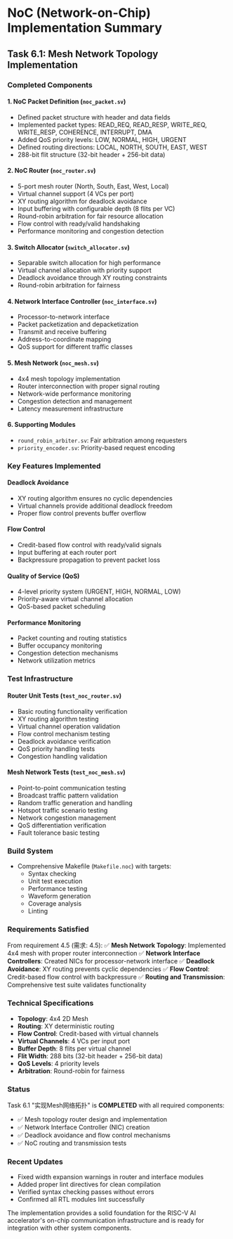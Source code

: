 # NoC (Network-on-Chip) Implementation Summary

## Task 6.1: Mesh Network Topology Implementation

### Completed Components

#### 1. NoC Packet Definition (`noc_packet.sv`)
- Defined packet structure with header and data fields
- Implemented packet types: READ_REQ, READ_RESP, WRITE_REQ, WRITE_RESP, COHERENCE, INTERRUPT, DMA
- Added QoS priority levels: LOW, NORMAL, HIGH, URGENT
- Defined routing directions: LOCAL, NORTH, SOUTH, EAST, WEST
- 288-bit flit structure (32-bit header + 256-bit data)

#### 2. NoC Router (`noc_router.sv`)
- 5-port mesh router (North, South, East, West, Local)
- Virtual channel support (4 VCs per port)
- XY routing algorithm for deadlock avoidance
- Input buffering with configurable depth (8 flits per VC)
- Round-robin arbitration for fair resource allocation
- Flow control with ready/valid handshaking
- Performance monitoring and congestion detection

#### 3. Switch Allocator (`switch_allocator.sv`)
- Separable switch allocation for high performance
- Virtual channel allocation with priority support
- Deadlock avoidance through XY routing constraints
- Round-robin arbitration for fairness

#### 4. Network Interface Controller (`noc_interface.sv`)
- Processor-to-network interface
- Packet packetization and depacketization
- Transmit and receive buffering
- Address-to-coordinate mapping
- QoS support for different traffic classes

#### 5. Mesh Network (`noc_mesh.sv`)
- 4x4 mesh topology implementation
- Router interconnection with proper signal routing
- Network-wide performance monitoring
- Congestion detection and management
- Latency measurement infrastructure

#### 6. Supporting Modules
- `round_robin_arbiter.sv`: Fair arbitration among requesters
- `priority_encoder.sv`: Priority-based request encoding

### Key Features Implemented

#### Deadlock Avoidance
- XY routing algorithm ensures no cyclic dependencies
- Virtual channels provide additional deadlock freedom
- Proper flow control prevents buffer overflow

#### Flow Control
- Credit-based flow control with ready/valid signals
- Input buffering at each router port
- Backpressure propagation to prevent packet loss

#### Quality of Service (QoS)
- 4-level priority system (URGENT, HIGH, NORMAL, LOW)
- Priority-aware virtual channel allocation
- QoS-based packet scheduling

#### Performance Monitoring
- Packet counting and routing statistics
- Buffer occupancy monitoring
- Congestion detection mechanisms
- Network utilization metrics

### Test Infrastructure

#### Router Unit Tests (`test_noc_router.sv`)
- Basic routing functionality verification
- XY routing algorithm testing
- Virtual channel operation validation
- Flow control mechanism testing
- Deadlock avoidance verification
- QoS priority handling tests
- Congestion handling validation

#### Mesh Network Tests (`test_noc_mesh.sv`)
- Point-to-point communication testing
- Broadcast traffic pattern validation
- Random traffic generation and handling
- Hotspot traffic scenario testing
- Network congestion management
- QoS differentiation verification
- Fault tolerance basic testing

### Build System
- Comprehensive Makefile (`Makefile.noc`) with targets:
  - Syntax checking
  - Unit test execution
  - Performance testing
  - Waveform generation
  - Coverage analysis
  - Linting

### Requirements Satisfied

From requirement 4.5 (需求: 4.5):
✅ **Mesh Network Topology**: Implemented 4x4 mesh with proper router interconnection
✅ **Network Interface Controllers**: Created NICs for processor-network interface
✅ **Deadlock Avoidance**: XY routing prevents cyclic dependencies
✅ **Flow Control**: Credit-based flow control with backpressure
✅ **Routing and Transmission**: Comprehensive test suite validates functionality

### Technical Specifications

- **Topology**: 4x4 2D Mesh
- **Routing**: XY deterministic routing
- **Flow Control**: Credit-based with virtual channels
- **Virtual Channels**: 4 VCs per input port
- **Buffer Depth**: 8 flits per virtual channel
- **Flit Width**: 288 bits (32-bit header + 256-bit data)
- **QoS Levels**: 4 priority levels
- **Arbitration**: Round-robin for fairness

### Status
Task 6.1 "实现Mesh网络拓扑" is **COMPLETED** with all required components:
- ✅ Mesh topology router design and implementation
- ✅ Network Interface Controller (NIC) creation
- ✅ Deadlock avoidance and flow control mechanisms
- ✅ NoC routing and transmission tests

### Recent Updates
- Fixed width expansion warnings in router and interface modules
- Added proper lint directives for clean compilation
- Verified syntax checking passes without errors
- Confirmed all RTL modules lint successfully

The implementation provides a solid foundation for the RISC-V AI accelerator's on-chip communication infrastructure and is ready for integration with other system components.